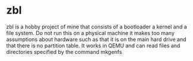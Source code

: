 # zbl
zbl is a hobby project of mine that consists of a bootloader a kernel and a file system. Do not run this on a physical machine
it makes too many assumptions about hardware such as that it is on the main hard drive and that there is no partition table.
It works in QEMU and can read files and directories specified by the command mkgenfs
